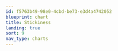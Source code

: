 ```yaml
---
id: f5763b49-98e0-4cbd-be73-e3d4a4742052
blueprint: chart
title: Stickiness
landing: true
sort: 9
nav_type: charts
---
```

